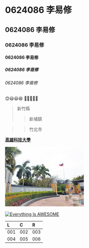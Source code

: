 # 0624086 李易修
## 0624086 李易修
### 0624086 李易修
#### 0624086 李易修
##### 0624086 李易修
###### 0624086 李易修
:blush::smiley::smiley::satisfied:
:dash::dash::dash::dash::dash:
>新竹縣
>>新埔鎮

>>竹北市

**[高雄科技大學](www.nkust.edu.tw)**

![NKUST](下載.jpg "高科大")

[![Everything Is AWESOME](https://img.youtube.com/vi/StTqXEQ2l-Y/0.jpg)](https://www.youtube.com/watch?v=StTqXEQ2l-Y "Everything Is AWESOME")

| L | C | R |
|:--|:--|:--|
|001|002|003|
|004|005|006|
